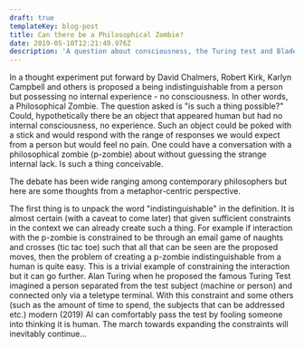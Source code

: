 ```yaml
---
draft: true
templateKey: blog-post
title: Can there be a Philosophical Zombie?
date: 2019-05-10T12:21:49.976Z
description: 'A question about consciousness, the Turing test and Blade Runner.'
---
```


In a thought experiment put forward by David Chalmers, Robert Kirk, Karlyn Campbell and others is proposed a being indistinguishable from a person but possessing no internal experience - no consciousness.  In other words, a Philosophical Zombie.   The question asked is "is such a thing possible?"  Could, hypothetically there be an object that appeared human but had no internal consciousness, no experience.  Such an object could be poked with a stick and would respond with the range of responses we would expect from a person but would feel no pain.  One could have a conversation with a philosophical zombie (p-zombie) about without guessing the strange internal lack.  Is such a thing conceivable.

The debate has been wide ranging among contemporary philosophers but here are some thoughts from a metaphor-centric perspective.

The first thing is to unpack the word "indistinguishable" in the definition.  It is almost certain (with a caveat to come later) that given sufficient constraints in the context we can already create such a thing.  For example if interaction with the p-zombie is constrained to be through an email game of naughts and crosses (tic tac toe) such that all that can be seen are the proposed moves, then the problem of creating a p-zombie indistinguishable from a human is quite easy.  This is a trivial example of constraining the interaction but it can go further.  Alan Turing when he proposed the famous Turing Test imagined a person separated from the test subject (machine or person) and connected only via a teletype terminal.    With this constraint and some others (such as the amount of time to spend, the subjects that can be addressed etc.) modern (2019) AI can comfortably pass the test by fooling someone into thinking it is human.  The march towards expanding the constraints will inevitably continue...
